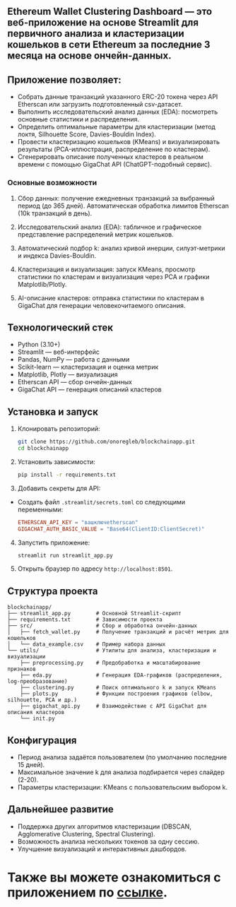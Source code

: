 ## Ethereum Wallet Clustering Dashboard — это веб-приложение на основе Streamlit для первичного анализа и кластеризации кошельков в сети Ethereum за последние 3 месяца на основе ончейн-данных. 

## Приложение позволяет:

* Собрать данные транзакций указанного ERC-20 токена через API Etherscan или загрузить подготовленный csv-датасет.
* Выполнить исследовательский анализ данных (EDA): посмотреть основные статистики и распределения.
* Определить оптимальные параметры для кластеризации (метод локтя, Silhouette Score, Davies-Bouldin Index).
* Провести кластеризацию кошельков (KMeans) и визуализировать результаты (PCA-иллюстрация, распределение по кластерам).
* Сгенерировать описание полученных кластеров в реальном времени с помощью GigaChat API (ChatGPT-подобный сервис).

### Основные возможности

1. Сбор данных: получение ежедневных транзакций за выбранный период (до 365 дней). Автоматическая обработка лимитов Etherscan (10k транзакций в день).

2. Исследовательский анализ (EDA): табличное и графическое представление распределений метрик кошельков.

3. Автоматический подбор k: анализ кривой инерции, силуэт-метрики и индекса Davies-Bouldin.

4. Кластеризация и визуализация: запуск KMeans, просмотр статистики по кластерам и визуализация через PCA и графики Matplotlib/Plotly.

5. AI-описание кластеров: отправка статистики по кластерам в GigaChat для генерации человекочитаемого описания.

## Технологический стек

* Python (3.10+)
* Streamlit — веб-интерфейс
* Pandas, NumPy — работа с данными
* Scikit-learn — кластеризация и оценка метрик
* Matplotlib, Plotly — визуализация
* Etherscan API — сбор ончейн-данных
* GigaChat API — генерация описаний кластеров

## Установка и запуск

1. Клонировать репозиторий:
   ```bash
   git clone https://github.com/onoregleb/blockchainapp.git
   cd blockchainapp
   ```

2. Установить зависимости:
   ```bash
   pip install -r requirements.txt
   ```

3. Добавить секреты для API:
 * Создать файл `.streamlit/secrets.toml` со следующими переменными:
     ```toml
     ETHERSCAN_API_KEY = "вашключetherscan"
     GIGACHAT_AUTH_BASIC_VALUE = "Base64(ClientID:ClientSecret)"
     ```

4. Запустить приложение:
   ```bash
   streamlit run streamlit_app.py
   ```

5. Открыть браузер по адресу `http://localhost:8501`.

## Структура проекта

```text
blockchainapp/
├── streamlit_app.py        # Основной Streamlit-скрипт
├── requirements.txt        # Зависимости проекта
├── src/                    # Сбор и обработка ончейн-данных
│   ├── fetch_wallet.py     # Получение транзакций и расчёт метрик для кошельков
│   └── data_example.csv    # Пример набора данных
└── utils/                  # Утилиты для анализа, кластеризации и визуализации
    ├── preprocessing.py    # Предобработка и масштабирование признаков
    ├── eda.py              # Генерация EDA-графиков (распределения, log-преобразование)
    ├── clustering.py       # Поиск оптимального k и запуск KMeans
    ├── plots.py            # Функции построения графиков (elbow, silhouette, PCA и др.)
    ├── gigachat_api.py     # Взаимодействие с API GigaChat для описания кластеров
    └── init.py
```

## Конфигурация

* Период анализа задаётся пользователем (по умолчанию последние 15 дней).
* Максимальное значение k для анализа подбирается через слайдер (2-20).
* Параметры кластеризации: KMeans с пользовательским выбором k.

## Дальнейшее развитие

* Поддержка других алгоритмов кластеризации (DBSCAN, Agglomerative Clustering, Spectral Clustering).
* Возможность анализа нескольких токенов за одну сессию.
* Улучшение визуализаций и интерактивных дашбордов.

# Также вы можете ознакомиться с приложением по [ссылке](https://blockchain-clustering.streamlit.app/).
